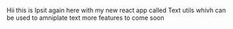 Hii this is Ipsit again here with my new react app called Text utils whivh can be used to amniplate text more features to come soon